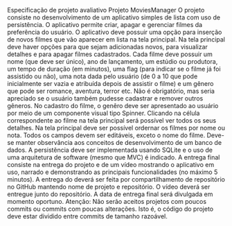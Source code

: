 Especificação de projeto avaliativo
Projeto MoviesManager
O projeto consiste no desenvolvimento de um aplicativo simples de lista com uso de
persistência. O aplicativo permite criar, apagar e gerenciar filmes da preferência do usuário. O
aplicativo deve possuir uma opção para inserção de novos filmes que vão aparecer em lista na
tela principal. Na tela principal deve haver opções para que sejam adicionadas novos, para
visualizar detalhes e para apagar filmes cadastrados. Cada filme deve possuir um nome (que
deve ser único), ano de lançamento, um estúdio ou produtora, um tempo de duração (em
minutos), uma flag (para indicar se o filme já foi assistido ou não), uma nota dada pelo usuário
(de 0 a 10 que pode inicialmente ser vazia e atribuída depois de assistir o filme) e um gênero
que pode ser romance, aventura, terror etc. Não é obrigatório, mas seria apreciado se o
usuário também pudesse cadastrar e remover outros gêneros. No cadastro do filme, o genêro
deve ser apresentado ao usuário por meio de um componente visual tipo Spinner. Clicando na
célula correspondente ao filme na tela principal será possível ver todos os seus detalhes. Na
tela principal deve ser possível ordernar os filmes por nome ou nota. Todos os campos devem
ser editáveis, exceto o nome do filme. Deve-se manter observância aos conceitos de
desenvolvimento de um banco de dados. A persistência deve ser implementada usando SQLite
e o uso de uma arquitetura de software (mesmo que MVC) é indicado. A entrega final consiste
na entrega do projeto e de um vídeo mostrando o aplicativo em uso, narrado e demonstrando
as principais funcionalidades (no máximo 5 minutos). A entrega do deverá ser feita por
compartilhamento de repositório no GitHub mantendo nome de projeto e repositório. O vídeo
deverá ser entregue junto do repositório. A data de entrega final será divulgada em momento
oportuno.
Atenção: Não serão aceitos projetos com poucos commits ou commits com poucas alterações.
Isto é, o código do projeto deve estar dividido entre commits de tamanho razoável.
